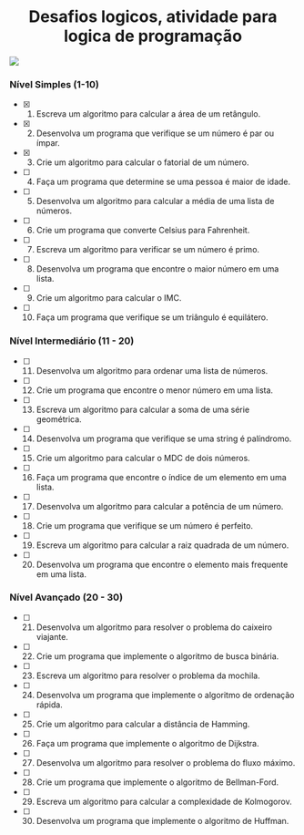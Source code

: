 <h1 align="center">Desafios logicos, atividade para logica de programação</h1>
<img loading="lazy" src="http://img.shields.io/static/v1?label=STATUS&message=EM%20DESENVOLVIMENTO&color=GREEN&style=for-the-badge"/>
</p>

### Nível Simples (1-10)

- [X] 1. Escreva um algoritmo para calcular a área de um retângulo.
- [X] 2. Desenvolva um programa que verifique se um número é par ou ímpar.
- [X] 3. Crie um algoritmo para calcular o fatorial de um número.
- [ ] 4. Faça um programa que determine se uma pessoa é maior de idade.
- [ ] 5. Desenvolva um algoritmo para calcular a média de uma lista de números.
- [ ] 6. Crie um programa que converte Celsius para Fahrenheit.
- [ ] 7. Escreva um algoritmo para verificar se um número é primo.
- [ ] 8. Desenvolva um programa que encontre o maior número em uma lista.
- [ ] 9. Crie um algoritmo para calcular o IMC.
- [ ] 10. Faça um programa que verifique se um triângulo é equilátero.

### Nível Intermediário (11 - 20)

- [ ] 11. Desenvolva um algoritmo para ordenar uma lista de números.
- [ ] 12. Crie um programa que encontre o menor número em uma lista.
- [ ] 13. Escreva um algoritmo para calcular a soma de uma série geométrica.
- [ ] 14. Desenvolva um programa que verifique se uma string é palíndromo.
- [ ] 15. Crie um algoritmo para calcular o MDC de dois números.
- [ ] 16. Faça um programa que encontre o índice de um elemento em uma lista.
- [ ] 17. Desenvolva um algoritmo para calcular a potência de um número.
- [ ] 18. Crie um programa que verifique se um número é perfeito.
- [ ] 19. Escreva um algoritmo para calcular a raiz quadrada de um número.
- [ ] 20. Desenvolva um programa que encontre o elemento mais frequente em uma lista.

### Nível Avançado (20 - 30)

- [ ] 21. Desenvolva um algoritmo para resolver o problema do caixeiro viajante.
- [ ] 22. Crie um programa que implemente o algoritmo de busca binária.
- [ ] 23. Escreva um algoritmo para resolver o problema da mochila.
- [ ] 24. Desenvolva um programa que implemente o algoritmo de ordenação rápida.
- [ ] 25. Crie um algoritmo para calcular a distância de Hamming.
- [ ] 26. Faça um programa que implemente o algoritmo de Dijkstra.
- [ ] 27. Desenvolva um algoritmo para resolver o problema do fluxo máximo.
- [ ] 28. Crie um programa que implemente o algoritmo de Bellman-Ford.
- [ ] 29. Escreva um algoritmo para calcular a complexidade de Kolmogorov.
- [ ] 30. Desenvolva um programa que implemente o algoritmo de Huffman.
